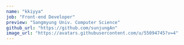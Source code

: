 ```yaml
---
name: "kkiyya"
job: "Front-end Developer"
preview: "Sangmyung Univ. Computer Science"
github_url: "https://github.com/sunjungAn"
image_url: "https://avatars.githubusercontent.com/u/55094745?v=4"
---
```

